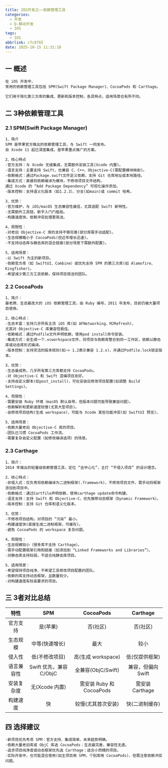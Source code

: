 ```yaml
---
title: IOS开发之——依赖管理工具
categories:
  - 开发
  - D-移动开发
  - IOS
tags:
  - IOS
abbrlink: c7c8765
date: 2025-10-15 11:31:10
---
```

## 一 概述

```
在 iOS 开发中，
常用的依赖管理工具包括 SPM(Swift Package Manager)、CocoaPods 和 Carthage。

它们用于简化第三方库的集成、更新和版本控制，各具特点，适用场景也有所不同。
```

<!--more-->

## 二 3种依赖管理工具

### 2.1 SPM(Swift Package Manager)

```
1、简介
SPM 是苹果官方推出的依赖管理工具，与 Swift 一同发布。
自 Xcode 11 起已深度集成，是苹果重点推广的方案。

2、核心特点
-官方支持：与 Xcode 无缝集成，无需额外安装工具(Xcode 内置)。
-语言支持：主要支持 Swift，也兼容 C、C++、Objective-C(需配置模块映射)。
-依赖格式：通过Package.swift文件定义依赖，支持 Git 仓库地址或本地路径。
-集成方式：直接将依赖编译为模块，不修改项目文件结构，
通过 Xcode 的 “Add Package Dependency” 可视化操作添加。
-版本控制：支持语义化版本（如1.2.3）、分支(如main)或 commit 哈希。

3、优势：
-官方维护，与 iOS/macOS 生态兼容性最佳，尤其适配 Swift 新特性。
-无需额外工具链，新手入门门槛低。
-构建速度快，依赖冲突处理更简洁。

4、局限性：
-对老旧 Objective-C 库的支持不够完善(部分库需手动适配)。
-生态规模略小于 CocoaPods(但近年增长迅速)。
-不支持动态库与静态库的混合链接(部分场景下需额外配置)。

5、适用场景：
-以 Swift 为主的新项目。
-依赖官方库（如 SwiftUI、Combine）或优先支持 SPM 的第三方库(如 Alamofire、Kingfisher)。
-希望减少第三方工具依赖，保持项目简洁的团队。
```

### 2.2 CocoaPods

```
1、简介：
最老牌、生态最庞大的 iOS 依赖管理工具，由 Ruby 编写，2011 年发布，目前仍被大量项目使用。

2、核心特点：
-生态丰富：支持几乎所有主流 iOS 库(如 AFNetworking、MJRefresh)，
尤其对 Objective-C 库兼容性极佳。
-依赖格式：通过Podfile文件声明依赖，使用pod install命令安装。
-集成方式：会生成一个.xcworkspace文件，将项目与依赖库整合到同一工作区，依赖以静态库或动态库形式编译。
-版本控制：支持灵活的版本规则(如~> 1.2表示兼容 1.2.x)，并通过Podfile.lock锁定版本。

3、优势：
-生态最成熟，几乎所有第三方库都支持 CocoaPods。
-对 Objective-C 和 Swift 混编项目友好。
-支持自定义脚本(如post_install)，可在安装后修改项目配置(如调整 Build Settings)。

4、局限性：
-需要安装 Ruby 环境（macOS 默认自带，但版本问题可能导致兼容问题）。
-依赖解析和更新速度较慢(尤其大型项目)。
-会修改项目结构(生成 workspace)，可能与 Xcode 某些功能冲突(如 SwiftUI 预览)。

5、适用场景：
-依赖大量老旧 Objective-C 库的项目。
-团队已习惯 CocoaPods 工作流。
-需要复杂自定义配置（如修改编译选项）的场景。
```

### 2.3 Carthage

```
1、简介：
2014 年推出的轻量级依赖管理工具，定位 “去中心化”，主打 “不侵入项目” 的设计理念。

2、核心特点：
-非侵入式：仅负责将依赖编译为二进制框架(.framework)，不修改项目文件，需手动将框架添加到项目中。
-依赖格式：通过Cartfile声明依赖，使用carthage update命令构建。
-语言支持：支持 Swift 和 Objective-C，优先推荐动态框架（Dynamic Framework）。
-版本控制：支持 Git 仓库和语义化版本。

3、优势：
-不修改项目结构，对项目的 “污染” 最小。
-构建速度快(直接生成二进制框架，可缓存)。
-避免 CocoaPods 的 workspace 复杂问题。

4、局限性：
-生态规模较小（很多库不支持 Carthage）。
-需手动配置框架引用和链接（如添加到 “Linked Frameworks and Libraries”）。
-对静态库支持较弱，不适合纯静态库项目。

5、适用场景：
-希望保持项目纯净，不希望工具修改项目配置的团队。
-依赖的库支持动态框架，且数量较少。
-对构建速度有较高要求的项目。
```

## 三 3者对比总结

|    特性    |           SPM           |        CocoaPods         |      Carthage      |
| :--------: | :---------------------: | :----------------------: | :----------------: |
|  官方支持  |        是(苹果)         |         否(社区)         |      否(社区)      |
|  生态规模  |     中等(快速增长)      |           最大           |        较小        |
|   侵入性   |     低(不修改项目)      |    高(生成 workspace)    |   低(仅提供框架)   |
| 语言兼容性 | Swift 优先，兼容 C/ObjC |    全兼容(ObjC/Swift)    | 兼容，但偏向 Swift |
| 安装复杂度 |     无(Xcode 内置)      | 需安装 Ruby 和 CocoaPods |  需安装 Carthage   |
|  构建速度  |           快            |    较慢(尤其首次安装)    |   快(二进制缓存)   |

## 四 选择建议

```
-新项目优先考虑 SPM：官方支持、集成简单、未来趋势明确。
-依赖大量老旧库或 ObjC 库选 CocoaPods：生态最完善，兼容性无虞。
-追求项目纯净度或动态框架优先选 Carthage：适合小而精的项目。
-实际开发中，也可能混合使用(如主项目用 SPM，个别库用 CocoaPods)，但需注意依赖冲突问题。
```

